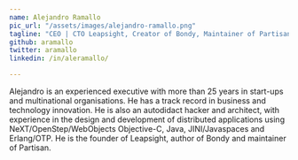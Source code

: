 ```yaml
---
name: Alejandro Ramallo
pic_url: "/assets/images/alejandro-ramallo.png"
tagline: "CEO | CTO Leapsight, Creator of Bondy, Maintainer of Partisan"
github: aramallo
twitter: aramallo
linkedin: /in/aleramallo/

---
```

Alejandro is an experienced executive with more than 25 years in start-ups and multinational organisations. He has a track record in business and  technology innovation. He is also an autodidact hacker and architect, with experience in the design and development of distributed applications using NeXT/OpenStep/WebObjects Objective-C, Java, JINI/Javaspaces and Erlang/OTP. He is the founder of Leapsight, author of Bondy and maintainer of Partisan.